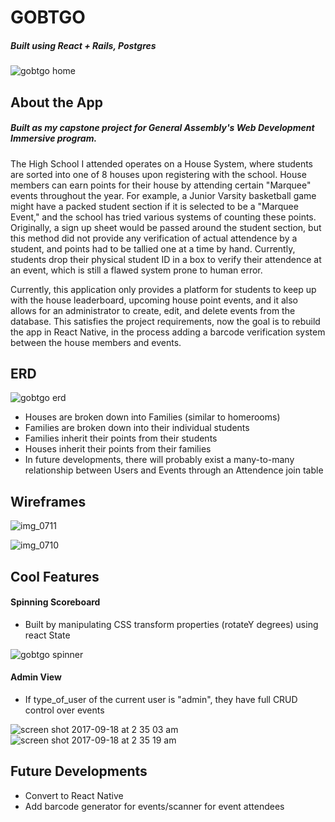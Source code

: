 # GOBTGO
##### Built using React + Rails, Postgres
![gobtgo home](https://user-images.githubusercontent.com/28677283/30530949-f346afaa-9c18-11e7-8e96-a2fadbbf5e95.png)

## About the App

##### Built as my capstone project for General Assembly's Web Development Immersive program.

  The High School I attended operates on a House System, where students are sorted into one of 8 houses upon registering with the school. House members can earn points for their house by attending certain "Marquee" events throughout the year. For example, a Junior Varsity basketball game might have a packed student section if it is selected to be a "Marquee Event," and the school has tried various systems of counting these points. Originally, a sign up sheet would be passed around the student section, but this method did not provide any verification of actual attendence by a student, and points had to be tallied one at a time by hand. Currently, students drop their physical student ID in a box to verify their attendence at an event, which is still a flawed system prone to human error. 
  
  Currently, this application only provides a platform for students to keep up with the house leaderboard, upcoming house point events, and it also allows for an administrator to create, edit, and delete events from the database. This satisfies the project requirements, now the goal is to rebuild the app in React Native, in the process adding a barcode verification system between the house members and events.

## ERD 

![gobtgo erd](https://user-images.githubusercontent.com/28677283/30530947-f3405aa6-9c18-11e7-9bc8-f0a899594a19.png)

* Houses are broken down into Families (similar to homerooms)
* Families are broken down into their individual students
* Families inherit their points from their students
* Houses inherit their points from their families
* In future developments, there will probably exist a many-to-many relationship between Users and Events through an Attendence join table

## Wireframes

![img_0711](https://user-images.githubusercontent.com/28677283/30531790-801eb3fa-9c1e-11e7-8292-1ecc47a10f53.JPG)

![img_0710](https://user-images.githubusercontent.com/28677283/30531791-8022a122-9c1e-11e7-9711-f3b4f75d9e22.JPG)

## Cool Features

#### Spinning Scoreboard

* Built by manipulating CSS transform properties (rotateY degrees) using react State

![gobtgo spinner](https://user-images.githubusercontent.com/28677283/30530948-f3457b4e-9c18-11e7-9170-369778602e43.png)

#### Admin View

* If type_of_user of the current user is "admin", they have full CRUD control over events

![screen shot 2017-09-18 at 2 35 03 am](https://user-images.githubusercontent.com/28677283/30531119-129551e4-9c1a-11e7-80f3-575ffa389e06.png)
![screen shot 2017-09-18 at 2 35 19 am](https://user-images.githubusercontent.com/28677283/30531120-129e335e-9c1a-11e7-847a-f6be4318b69a.png)

## Future Developments

* Convert to React Native
* Add barcode generator for events/scanner for event attendees
